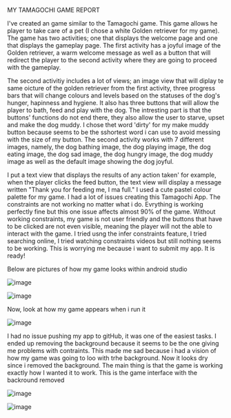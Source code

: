 MY TAMAGOCHI GAME REPORT

I've created an game similar to the Tamagochi game. This game  allows he player to take care of a pet (I chose a white Golden retriever for my game). The game has two activities; one that displays the welcome page and one that displays the gameplay page.
The first activity has a joyful image of the Golden retriever, a warm welcome message as well as a button that will redirect the player to the second activity where they are going to proceed with the gameplay.

The second activitiy includes a lot of views; an image view that will diplay te same oicture of the golden retriever from the first activity, three progress bars that will change colours and levels based on the statuses of the dog's hunger, hapinness and hygiene.
It also has three buttons that will allow the player to bath, feed and play with the dog. The intresting part is that the buttons' functions do not end there, they also allow the user to starve, upset and make the dog muddy. I chose thet word 'dirty' for my make muddy button because seems to be the sshortest word i can use to avoid messing with the size of my button.
The second activity works with 7 different images, namely, the dog bathing image, the dog playing image, the dog eating image, the dog sad image, the dog hungry image, the dog muddy image as well as the default image showing the dog joyful.

I put a text view that displays the results of any action taken' for example, when the player clicks the feed button, the text view will display a message written "Thank you for feeding me, I ma full." 
I used a cute pastel colour palette for my game.
I had a lot of issues creating this Tamagochi App. The constraints are not working no matter what i do. Evrything is working perfectly fine but this one issue affects almost 90% of the game. Without working constraints, my game is not user friendly and the buttons that have to be clicked are not even visible, meaning the player will not the able to interact with the game. I tried usng the infer constraints feature, I tried searching online, I tried watching constraints videos  but still nothing seems to be working. This is worrying me because i want to submit my app. It is ready!

Below are pictures of how my game looks within android studio

![image](https://github.com/ST10453451/MyTamagochiApp/assets/161457026/502e528a-ae07-4a9f-97d3-a4dacb59decf)

![image](https://github.com/ST10453451/MyTamagochiApp/assets/161457026/c5d5464a-c2d3-453c-bbbe-a918f52d601c)

Now, look at how my game appears when i run it

![image](https://github.com/ST10453451/MyTamagochiApp/assets/161457026/b1695045-e16f-4f17-9760-6cf744dc42d2)

I had no issue pushing my app to gitHub, it was one of the easiest tasks.
I ended up removing the background because it seems to be the one giving me problems with contraints. This made me sad because i had a vision of how my game was going to loo with trhe background. Now it looks dry since i removed the background. The main thing is that the game is working exactly how I wanted it to work. This is the game interface with the backround removed

![image](https://github.com/ST10453451/MyTamagochiApp/assets/161457026/8d0fa217-761f-4263-bf91-716a4d435b16)

![image](https://github.com/ST10453451/MyTamagochiApp/assets/161457026/a7f835f5-e0dd-4426-b9c1-7617fec62d91)

